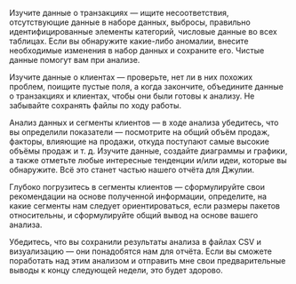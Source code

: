 Изучите данные о транзакциях — ищите несоответствия, отсутствующие данные в наборе данных, выбросы, правильно идентифицированные элементы категорий, числовые данные во всех таблицах. Если вы обнаружите какие-либо аномалии, внесите необходимые изменения в набор данных и сохраните его. Чистые данные помогут вам при анализе.

Изучите данные о клиентах — проверьте, нет ли в них похожих проблем, поищите пустые поля, а когда закончите, объедините данные о транзакциях и клиентах, чтобы они были готовы к анализу. Не забывайте сохранять файлы по ходу работы.

Анализ данных и сегменты клиентов — в ходе анализа убедитесь, что вы определили показатели — посмотрите на общий объём продаж, факторы, влияющие на продажи, откуда поступают самые высокие объёмы продаж и т. д. Изучите данные, создайте диаграммы и графики, а также отметьте любые интересные тенденции и/или идеи, которые вы обнаружите. Всё это станет частью нашего отчёта для Джулии.

Глубоко погрузитесь в сегменты клиентов — сформулируйте свои рекомендации на основе полученной информации, определите, на какие сегменты нам следует ориентироваться, если размеры пакетов относительны, и сформулируйте общий вывод на основе вашего анализа.

Убедитесь, что вы сохранили результаты анализа в файлах CSV и визуализацию — они понадобятся нам для отчёта. Если вы сможете поработать над этим анализом и отправить мне свои предварительные выводы к концу следующей недели, это будет здорово.
